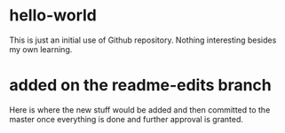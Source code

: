 # hello-world
This is just an initial use of Github repository.  Nothing interesting besides my own learning.

# added on the readme-edits branch
Here is where the new stuff would be added and then committed to the master once everything is done and further approval is granted.
